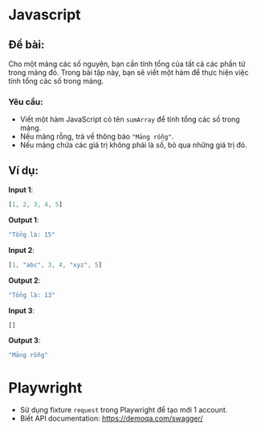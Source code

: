 # Javascript
## Đề bài:
Cho một mảng các số nguyên, bạn cần tính tổng của tất cả các phần tử trong mảng đó. Trong bài tập này, bạn sẽ viết một hàm để thực hiện việc tính tổng các số trong mảng.

### Yêu cầu:
- Viết một hàm JavaScript có tên `sumArray` để tính tổng các số trong mảng.
- Nếu mảng rỗng, trả về thông báo `"Mảng rỗng"`.
- Nếu mảng chứa các giá trị không phải là số, bỏ qua những giá trị đó.

## Ví dụ:
**Input 1**:
```javascript
[1, 2, 3, 4, 5]
```

**Output 1**:
```javascript
"Tổng là: 15"
```

**Input 2**:
```javascript
[1, "abc", 3, 4, "xyz", 5]
```

**Output 2**:
```javascript
"Tổng là: 13"
```

**Input 3**:
```javascript
[]
```

**Output 3**:
```javascript
"Mảng rỗng"
```

# Playwright
- Sử dụng fixture `request` trong Playwright để tạo mới 1 account.
- Biết API documentation: https://demoqa.com/swagger/